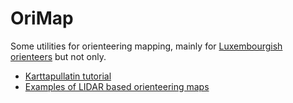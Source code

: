 # OriMap

Some utilities for orienteering mapping, mainly for [Luxembourgish orienteers](https://orienteering.lu/) but not only.

- [Karttapullatin tutorial](docs/howtoactlidar)
- [Examples of LIDAR based orienteering maps](docs/lidaroutputs)
